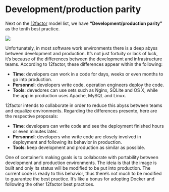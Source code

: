 # Development/production parity

Next on the [12factor](https://12factor.net) model list, we have **“Development/production parity”** as the tenth best practice. 

![](images/paridade1.png)

Unfortunately, in most software work environments there is a deep abyss between development and production. It’s not just fortuity or lack of luck, it’s because of the differences between the development and infrastructure teams. According to 12factor, these differences appear within the following:

 * **Time**: developers can work in a code for days, weeks or even months to go into production.
 * **Personnel**: developers write code, operation engineers deploy the code.
 * **Tools**: devedores can use sets such as Nginx, SQLite and OS X, while the app in production uses Apache, MySQL and Linux.

12factor intends to collaborate in order to reduce this abyss between teams and equalize environments. Regarding the differences presente, here are the respective proposals:

 * **Time**: developers can write code and see the deployment finished hours or even minutes later.
 * **Personnel**: developers who write code are closely involved in deployment and following its behavior in production.
 * **Tools**: keep development and production as similar as possible.

One of container’s making goals is to collaborate with portability between development and production environments. The ideia is that the image is built and only its status will be modified to be put into production. The current code is ready to this behavior, thus there’s not much to be modified to guarantee the best practice. It’s like a bonus for adopting Docker and following the other 12factor best practices.
